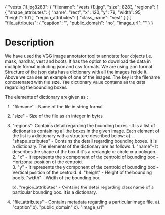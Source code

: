 {
	"vests (1).jpg8283": {
		"filename": "vests (1).jpg",
		"size": 8283,
		"regions": [
			{
				"shape_attributes": {
					"name": "rect",
					"x": 120,
					"y": 79,
					"width": 95,
					"height": 101
				},
				"region_attributes": {
					"class_name": "vest"
				}
			}
		],
		"file_attributes": {
			"caption": "",
			"public_domain": "no",
			"image_url": ""
		}
	}
	

# Description
We have used the VGG image annotator tool to annotate four objects i.e. mask, hardhat, vest and boots. It has the option to
download the data in multiple format including json and csv formats. We are using json format. Structure of the json data 
has a dictionary with all the images inside it. Above we can see an example of one of the images. The key is the filename 
concatenated with file size. The dictionary value contains all the data regarding the bounding boxes.

The elements of dictionary are given as :
 1. "filename" - Name of the file in string format
 2. "size" - Size of the file as an integer in bytes
 3. "regions"- Contains detail regarding the bounding boxes - It is a list of dictionaries containing all the boxes in 
 the given image. Each element of the list is a dictionary with a structure described below:
    a). "shape_attributes" - Contains the detail regarding bounding boxes. It is a dictionary. 
	    The elements of the dictionary are as follows:
           1. "name"- It describes the shape of the box if it's a rectangle or circle or a polygon.
           2. "x" - It represents the x component of the centroid of bounding box - Horizontal position of the centroid.	
           3. "y" - It represents the y component of the centroid of bounding box - Vertical position of the centroid.
           4. "height" - Height of the bounding box
           5. "width"  - Width of the bounding box

    b). "region_attributes"	- Contains the detail regarding class name of a particular bounding box. It is a dictionary.

 4. "file_attributes" - Contains metadata regarding a particular image file. 
    a). "caption"
	b). "public_domain"
	c). "image_url"